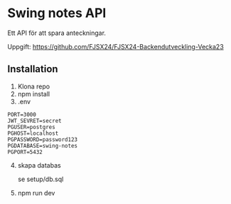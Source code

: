 # Swing notes API
Ett API för att spara anteckningar.

Uppgift:
https://github.com/FJSX24/FJSX24-Backendutveckling-Vecka23

## Installation
1. Klona repo
2. npm install
3. .env
```
PORT=3000
JWT_SEVRET=secret
PGUSER=postgres
PGHOST=localhost
PGPASSWORD=password123
PGDATABASE=swing-notes
PGPORT=5432
```
4. skapa databas
   
   se setup/db.sql

4. npm run dev
